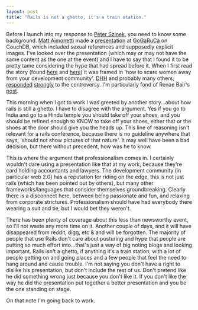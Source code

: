 ```yaml
---
layout: post
title: "Rails is not a ghetto, it's a train station."
---
```


Before I launch into my response to <a title="Rails is still a Ghetto" href="http://www.rubyrailways.com/rails-is-still-a-ghetto/">Peter Szinek</a>, you need to know some background. <a title="@merbist" href="http://twitter.com/merbist">Matt Aimonetti</a> made a <a href="http://www.slideshare.net/mattetti/couchdb-perform-like-a-pr0n-star">presentation</a> at <a href="http://gogaruco.com/">GoGaRuCa</a> on CouchDB, which included sexual references and supposedly explicit images. I've looked over the presentation (which may or may not have the same content as the one at the event) and I have to say that I found it to be pretty tame considering the hype that had spread before it. When I first read the story (found <a href="http://www.ultrasaurus.com/sarahblog/2009/04/gender-and-sex-at-gogaruco/">here</a> and <a href="http://dyepot-teapot.com/2009/04/25/dear-fellow-rubyists/">here</a>) it was framed in 'how to scare women away from your development community'. <a href="http://www.twitter.com/dhh">DHH</a> and probably many others<a href="http://www.renaebair.com/2009/04/27/perform-like-a-frag-star/"></a>, <a href="http://http://www.loudthinking.com/posts/39-im-an-r-rated-individual">responded</a> <a href="http://www.loudthinking.com/posts/40-alpha-male-programmers-arent-keeping-women-out">strongly</a> to the controversy. I'm particularly fond of Renae Bair's <a href="http://www.renaebair.com/2009/04/27/perform-like-a-frag-star/">post</a>.<a href="http://www.renaebair.com/2009/04/27/perform-like-a-frag-star/">
</a>

This morning when I got to work I was greeted by another story...about how rails is still a ghetto.  I have to disagree with the argument. Yes if you go to India and go to a Hindu temple you should take off your shoes, and you should be refined enough to KNOW to take off your shoes, either that or the shoes at the door should give you the heads up. This line of reasoning isn't relevant for a rails conference, because there is no guideline anywhere that says, 'should not show pictures of that nature'. It may well have been a bad decision, but there without precedent, how was he to know.

This is where the argument that professionalism comes in. I certainly wouldn't dare using a presentation like that at my work, because they're card holding accountants and lawyers. The development community (in particular web 2.0) has a reputation for riding on the edge, this is not just rails (which has been pointed out by others), but many other frameworks/languages that consider themselves groundbreaking. Clearly there is a disconnect here, between being passionate and fun, and relaxing from corporate strictures. Professionalism should have had everybody there wearing a suit and tie, but I would bet they weren't.

There has been plenty of coverage about this less than newsworthy event, so I'll not waste any more time on it. Another couple of days, and it will have disappeared from reddit, digg, etc &amp; and will be forgotten. The majority of people that use Rails don't care about posturing and hype that people are putting so much effort into...that's just a way of big noting blogs and looking important. Rails isn't a ghetto, if anything it's a train station, with a lot of people getting on and going places and a few people that feel the need to hang around and cause trouble. I'm not saying you don't have a right to dislike his presentation, but don't include the rest of us. Don't pretend like he did something wrong just because you don't like it. If you don't like the way he did the presentation put together a better presentation and you be the one standing on stage.

On that note I'm going back to work.
